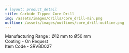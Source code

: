 ```yaml
---
# layout: product_detail
title: Carbide Tipped Core Drill
img: /assets/images/drills/core_drill-min.png
outline: /assets/images/outlines/core_drill-outline.png
---
```

Manufacturing Range : Ø12 mm to Ø50 mm<br>
Coating - On Request<br>
Item Code - SRVBD027